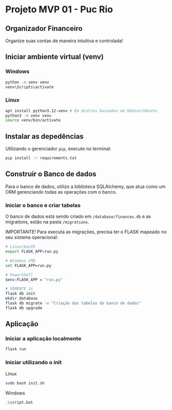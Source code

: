 # Projeto MVP 01 - Puc Rio

## Organizador Financeiro

Organize suas contas de maneira intuitiva e controlada!

## Iniciar ambiente virtual (venv)

### Windows

```bash
python -m venv venv
venv\Scripts\activate
```

### Linux

```bash
apt install python3.12-venv # Em distros baseadas em Debian/Ubuntu
python3 -m venv venv
source venv/bin/activate
```

## Instalar as depedências

Utilizando o gerenciador `pip`, execute no terminal:

```bash
pip install -r requirements.txt
```

## Construir o Banco de dados

Para o banco de dados, utilizo a biblioteca SQLAlchemy, que atua como um ORM gerenciando todas as operações com o banco.

### Iniciar o banco e criar tabelas

O banco de dados está sendo criado em `/database/finances.db` e as migrations, estão na pasta `/migrations`.

IMPORTANTE! Para executa as migrações, precisa ter o FLASK mapeado no seu sistema operacional:

```bash
# Linux/macOS
export FLASK_APP=run.py

# Windows CMD
set FLASK_APP=run.py

# PowerShell
$env:FLASK_APP = "run.py"
```

```bash
# SOMENTE 1x
flask db init
mkdir database
flask db migrate -m "Criação das tabelas do banco de dados"
flask db upgrade
```

## Aplicação

### Iniciar a aplicação localmente

```bash
flask run
```

### Iniciar utilizando o init

Linux

```bash
sudo bash init.sh
```

Windows

```bash
.\script.bat
```